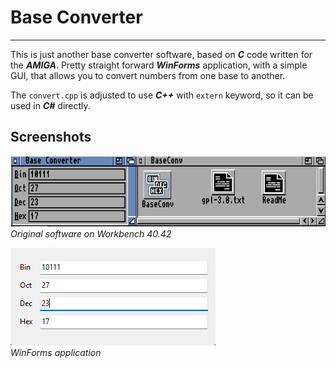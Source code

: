 # Base Converter
---
This is just another base converter software, based on ***C*** code written for the ***AMIGA***.
Pretty straight forward ***WinForms*** application, with a simple GUI, that allows you to convert numbers from one base to another.

The `convert.cpp` is adjusted to use ***C++*** with `extern` keyword, so it can be used in ***C#*** directly.

## Screenshots

![](Screenshots/original.png)
<br/>
*Original software on Workbench 40.42*

![](Screenshots/winforms.png)
<br/>
*WinForms application*